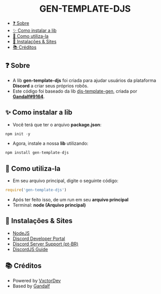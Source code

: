 <h1 align="center">
<strong> GEN-TEMPLATE-DJS </strong>
</h1>

- [❓ Sobre](#❓-sobre)
- [✨ Como instalar a lib](#✨-como-instalar-a-lib)
- [🔑 Como utiliza-la](#🔑-como-utiliza-la)
- [🧪 Instalações & Sites](#🧪-instalações--site)
- [📚 Créditos](#📚-créditos)

## ❓ Sobre

- A lib **gen-template-djs** foi criada para ajudar usuários da plataforma **Discord** a criar seus próprios robôs.
- Este código foi baseado da lib [djs-template-gen](https://www.npmjs.com/package/djs-template-gen), criada por **[Gandalf#9164](https://github.com/Gandalf51)**.

## ✨ Como instalar a lib

- Você terá que ter o arquivo **package.json**:
```js
npm init -y
```
- Agora, instale a nossa **lib** utilizando:
```js
npm install gen-template-djs
```

## 🔑 Como utiliza-la

- Em seu arquivo principal, digite o seguinte código:
```js
require('gen-template-djs')
```
- Após ter feito isso, de um run em seu **arquivo principal**
- Terminal: **node (Arquivo principal)**


## 🧪 Instalações & Sites

- [NodeJS](https://nodejs.org/en/download)
- [Discord Developer Portal](https://discord.com/developers/applications)
- [Discord Server Support (pt-BR)](https://discord.gg/oferinha)
- [DiscordJS Guide](https://discordjs.guide/#before-you-begin)

## 📚 Créditos

- Powered by [VxctorDev](https://github.com/VxctorDev)
- Based by [Gandalf](https://github.com/Gandalf51)
